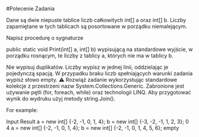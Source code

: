 #Polecenie Zadania

Dane są dwie niepuste tablice liczb całkowitych int[] a oraz int[] b. Liczby zapamiętane w tych tablicach są posortowane w porządku niemalejącym.

Napisz procedurę o sygnaturze

public static void Print(int[] a, int[] b)
wypisującą na standardowe wyjście, w porządku rosnącym, te liczby z tablicy a, których nie ma w tablicy b.

Nie wypisuj duplikatów.
Liczby wypisz w jednej linii, oddzielając je pojedynczą spacją.
W przypadku braku liczb spełniających warunki zadania wypisz słowo empty.
⚠️ Rozwiąż zadanie wykorzystując standardowe kolekcje z przestrzeni nazw System.Collections.Generic. Zabronione jest używanie pętli (for, foreach, while) oraz technologii LINQ. Aby przygotować wynik do wydruku użyj metody string.Join().

For example:

Input	Result
a = new int[] {-2, -1, 0, 1, 4};
b = new int[] {-3, -2, -1, 1, 2, 3};
0 4
a = new int[] {-2, -1, 0, 1, 4};
b = new int[] {-2, -1, 0, 1, 4, 5, 6};
empty
